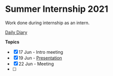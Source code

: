 # Summer Internship 2021
Work done during internship as an intern.

[Daily Diary](https://drive.google.com/file/d/1vzhcxxSoSf_OZIByWQOfgkHjz5kGXiLD/view?usp=sharing)

**Topics**
- [x]  17 Jun - Intro meeting
- [x]  19 Jun - [Presentation](https://www.canva.com/design/DAEhwUWb_iA/FFdQKlwejXGq4I0RmJnvEQ/view?utm_content=DAEhwUWb_iA&utm_campaign=designshare&utm_medium=link&utm_source=sharebutton)
- [x]  22 Jun - Meeting
- [ ]  
